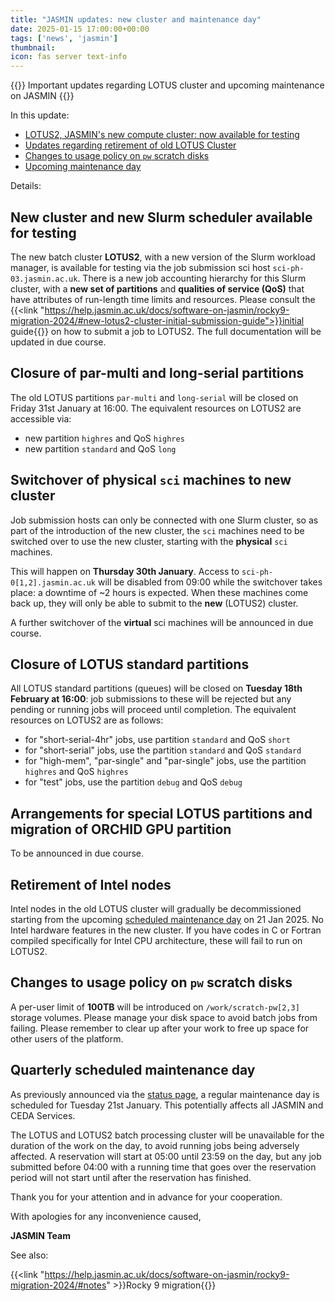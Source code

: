 ```yaml
---
title: "JASMIN updates: new cluster and maintenance day"
date: 2025-01-15 17:00:00+00:00
tags: ['news', 'jasmin']
thumbnail: 
icon: fas server text-info
---
```


{{<alert type="danger">}}
Important updates regarding LOTUS cluster and upcoming maintenance on JASMIN
{{</alert>}}

In this update:

- [LOTUS2, JASMIN's new compute cluster: now available for testing](#new-cluster-and-new-slurm-scheduler-available-for-testing)
- [Updates regarding retirement of old LOTUS Cluster](#closure-of-lotus-standard-partitions)
- [Changes to usage policy on `pw` scratch disks](#changes-to-usage-policy-on-pw-scratch-disks)
- [Upcoming maintenance day](#quarterly-scheduled-maintenance-day)

Details:

## New cluster and new Slurm scheduler available for testing

The new batch cluster **LOTUS2**, with a new version of the Slurm workload manager, is available for testing via the job submission sci host `sci-ph-03.jasmin.ac.uk`. There is a new job accounting hierarchy for this Slurm cluster, with a **new set of partitions** and **qualities of service (QoS)** that have attributes of run-length time limits and resources.  Please consult the {{<link "https://help.jasmin.ac.uk/docs/software-on-jasmin/rocky9-migration-2024/#new-lotus2-cluster-initial-submission-guide">}}initial guide{{</link>}} on how to submit a job to LOTUS2. The full documentation will be updated in due course.

## Closure of par-multi and long-serial partitions

The old LOTUS partitions `par-multi` and `long-serial` will be closed on Friday 31st January at 16:00. The equivalent resources on LOTUS2 are accessible via:

- new partition `highres` and QoS `highres`
- new partition `standard` and QoS `long`

## Switchover of physical `sci` machines to new cluster

Job submission hosts can only be connected with one Slurm cluster, so as part of the introduction of the new cluster, the `sci` machines need to be switched over to use the new cluster, starting with the **physical** `sci` machines.

This will happen on **Thursday 30th January**. Access to `sci-ph-0[1,2].jasmin.ac.uk` will be disabled from 09:00 while the switchover takes place: a downtime of ~2 hours is expected. When these machines come back up, they will only be able to submit to the **new** (LOTUS2) cluster.

A further switchover of the **virtual** sci machines will be announced in due course.

## Closure of LOTUS standard partitions

All LOTUS standard partitions (queues) will be closed on **Tuesday 18th February at 16:00**: job submissions to these will be rejected but any pending or running jobs will proceed until completion. The equivalent resources on LOTUS2 are as follows:

- for "short-serial-4hr" jobs, use partition `standard` and QoS `short`
- for "short-serial" jobs, use the partition `standard` and QoS `standard`
- for "high-mem", "par-single" and "par-single" jobs, use the partition `highres` and QoS `highres`
- for "test" jobs, use the partition `debug` and QoS `debug`

## Arrangements for special LOTUS partitions and migration of ORCHID GPU partition

To be announced in due course.

## Retirement of Intel nodes

Intel nodes in the old LOTUS cluster will gradually be decommissioned starting from the upcoming [scheduled maintenance day](#quarterly-scheduled-maintenance-day) on 21 Jan 2025. No Intel hardware features in the new cluster.
If you have codes in C or Fortran compiled specifically for Intel CPU architecture, these will fail to run on LOTUS2.

## Changes to usage policy on `pw` scratch disks

A per-user limit of **100TB** will be introduced on `/work/scratch-pw[2,3]` storage volumes. Please manage your disk space to avoid batch jobs from failing. Please remember to clear up after your work to free up space for other users of the platform.

## Quarterly scheduled maintenance day

As previously announced via the [status page](/status), a regular maintenance day is scheduled for
Tuesday 21st January. This potentially affects all JASMIN and CEDA Services.

The LOTUS and LOTUS2 batch processing cluster will be unavailable for the duration of the work on the day, to avoid running jobs being adversely affected. A reservation will start at 05:00 until 23:59 on the day, but any job submitted before 04:00 with a running time that goes over the reservation period will not start until after the reservation has finished.

Thank you for your attention and in advance for your cooperation.

With apologies for any inconvenience caused,

**JASMIN Team**

See also:

{{<link "https://help.jasmin.ac.uk/docs/software-on-jasmin/rocky9-migration-2024/#notes" >}}Rocky 9 migration{{</link>}}